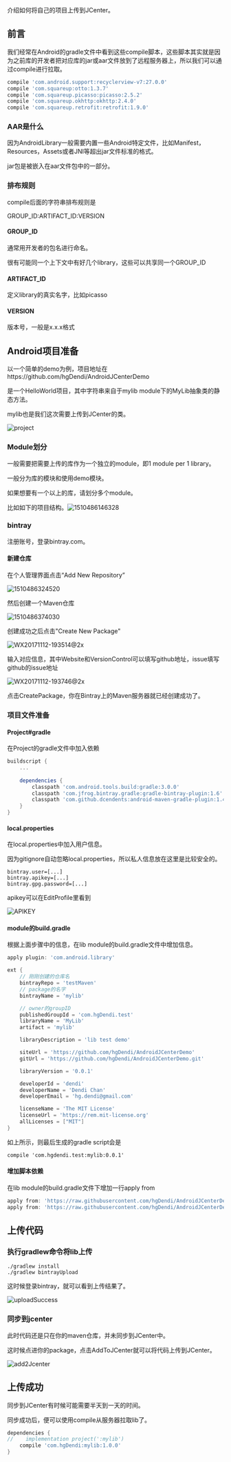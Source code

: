介绍如何将自己的项目上传到JCenter。

## 前言

我们经常在Android的gradle文件中看到这些compile脚本，这些脚本其实就是因为之前库的开发者把对应库的jar或aar文件放到了远程服务器上，所以我们可以通过compile进行拉取。

```groovy
compile 'com.android.support:recyclerview-v7:27.0.0'
compile 'com.squareup:otto:1.3.7'
compile 'com.squareup.picasso:picasso:2.5.2'
compile 'com.squareup.okhttp:okhttp:2.4.0'
compile 'com.squareup.retrofit:retrofit:1.9.0'
```

### AAR是什么

因为AndroidLibrary一般需要内置一些Android特定文件，比如Manifest，Resources，Assets或者JNI等超出jar文件标准的格式。

jar包是被嵌入在aar文件包中的一部分。

### 排布规则

compile后面的字符串排布规则是

GROUP_ID:ARTIFACT_ID:VERSION

#### GROUP_ID

通常用开发者的包名进行命名。

很有可能同一个上下文中有好几个library，这些可以共享同一个GROUP_ID

#### ARTIFACT_ID

定义library的真实名字，比如picasso

#### VERSION

版本号，一般是x.x.x格式

## Android项目准备

以一个简单的demo为例，项目地址在https://github.com/hgDendi/AndroidJCenterDemo

是一个HelloWorld项目，其中字符串来自于mylib module下的MyLib抽象类的静态方法。

mylib也是我们这次需要上传到JCenter的类。

![project](../../../project.png)

### Module划分

一般需要把需要上传的库作为一个独立的module，即1 module per 1 library。

一般分为库的模块和使用demo模块。

如果想要有一个以上的库，请划分多个module。

比如如下的项目结构。![1510486146328](https://ws2.sinaimg.cn/large/006tKfTcgy1flfj850vuxj30n20lmwgx.jpg)

### bintray

注册账号，登录bintray.com。

#### 新建仓库

在个人管理界面点击“Add New Repository”

![1510486324520](https://ws3.sinaimg.cn/large/006tKfTcgy1flfj872g3ej30pq0a4wfb.jpg)

然后创建一个Maven仓库

![1510486374030](https://ws4.sinaimg.cn/large/006tKfTcgy1flfj86ad46j314g1jgn1w.jpg)

创建成功之后点击"Create New Package"

![WX20171112-193514@2x](https://ws1.sinaimg.cn/large/006tKfTcgy1flfj85onarj31j40my774.jpg)

输入对应信息，其中Website和VersionControl可以填写github地址，issue填写github的issue地址

![WX20171112-193746@2x](https://ws3.sinaimg.cn/large/006tKfTcgy1flfk8n6qqyj31hu1hc0z4.jpg)

点击CreatePackage，你在Bintray上的Maven服务器就已经创建成功了。

### 项目文件准备

#### Project#gradle

在Project的gradle文件中加入依赖

```groovy
buildscript {
    ...
    
    dependencies {
        classpath 'com.android.tools.build:gradle:3.0.0'
        classpath 'com.jfrog.bintray.gradle:gradle-bintray-plugin:1.6'
        classpath 'com.github.dcendents:android-maven-gradle-plugin:1.4.1'
    }
}
```

#### local.properties

在local.properties中加入用户信息。

因为gitignore自动忽略local.properties，所以私人信息放在这里是比较安全的。

```
bintray.user=[...]
bintray.apikey=[...]
bintray.gpg.password=[...]
```

apikey可以在EditProfile里看到

![APIKEY](https://ws4.sinaimg.cn/large/006tKfTcgy1flfk8oyqi2j31i60sqgpx.jpg)

#### module的build.gradle

根据上面步骤中的信息，在lib module的build.gradle文件中增加信息。

```groovy
apply plugin: 'com.android.library'

ext {
  	// 刚刚创建的仓库名
    bintrayRepo = 'testMaven'
  	// package的名字
    bintrayName = 'mylib'

  	// owner的groupID
    publishedGroupId = 'com.hgDendi.test'
    libraryName = 'MyLib'
    artifact = 'mylib'

    libraryDescription = 'lib test demo'

    siteUrl = 'https://github.com/hgDendi/AndroidJCenterDemo'
    gitUrl = 'https://github.com/hgDendi/AndroidJCenterDemo.git'

    libraryVersion = '0.0.1'

    developerId = 'dendi'
    developerName = 'Dendi Chan'
    developerEmail = 'hg.dendi@gmail.com'

    licenseName = 'The MIT License'
    licenseUrl = 'https://rem.mit-license.org'
    allLicenses = ["MIT"]
}
```

如上所示，则最后生成的gradle script会是

```
compile 'com.hgdendi.test:mylib:0.0.1'
```

#### 增加脚本依赖

在lib module的build.gradle文件下增加一行apply from

```groovy
apply from: 'https://raw.githubusercontent.com/hgDendi/AndroidJCenterDemo/master/bintray.gradle'
apply from: 'https://raw.githubusercontent.com/hgDendi/AndroidJCenterDemo/master/maveninstall.gradle'
```

## 上传代码

### 执行gradlew命令将lib上传

```
./gradlew install
./gradlew bintrayUpload
```

这时候登录bintray，就可以看到上传结果了。

![uploadSuccess](https://ws4.sinaimg.cn/large/006tKfTcgy1flfk8pysvxj31hy1a8dmc.jpg)

### 同步到jcenter

此时代码还是只在你的maven仓库，并未同步到JCenter中。

这时候点进你的package，点击AddToJCenter就可以将代码上传到JCenter。

![add2Jcenter](https://ws2.sinaimg.cn/large/006tKfTcgy1flfk8o2357j31i21dmgtg.jpg)

## 上传成功

同步到JCenter有时候可能需要半天到一天的时间。

同步成功后，便可以使用compile从服务器拉取lib了。

```groovy
dependencies {
//    implementation project(':mylib')
    compile 'com.hgDendi:mylib:1.0.0'
}
```

